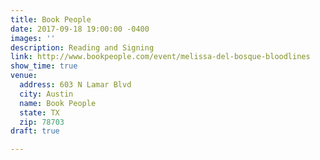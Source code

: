 ```yaml
---
title: Book People
date: 2017-09-18 19:00:00 -0400
images: ''
description: Reading and Signing
link: http://www.bookpeople.com/event/melissa-del-bosque-bloodlines
show_time: true
venue:
  address: 603 N Lamar Blvd
  city: Austin
  name: Book People
  state: TX
  zip: 78703
draft: true

---
```

